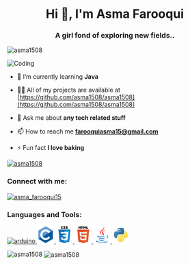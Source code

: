 <h1 align="center">Hi 👋, I'm Asma Farooqui</h1>
<h3 align="center">A girl fond of exploring new fields..</h3>

<p align="left"> <img src="https://komarev.com/ghpvc/?username=asma1508&label=Profile%20views&color=0e75b6&style=flat" alt="asma1508" /> </p>

<img align="centre" alt="Coding" width="400" src="https://cdn.dribbble.com/users/2646423/screenshots/5507196/computer.gif" />

- 🌱 I’m currently learning **Java**

- 👨‍💻 All of my projects are available at [https://github.com/asma1508/asma1508](https://github.com/asma1508/asma1508)

- 💬 Ask me about **any tech related stuff**

- 📫 How to reach me **farooquiasma15@gmail.com**

- ⚡ Fun fact **I love baking**

<p align="left"> <a href="https://github.com/ryo-ma/github-profile-trophy"><img src="https://github-profile-trophy.vercel.app/?username=asma1508" alt="asma1508" /></a> </p>



<h3 align="left">Connect with me:</h3>
<p align="left">
<a href="https://instagram.com/asma_farooqui15" target="blank"><img align="center" src="https://raw.githubusercontent.com/rahuldkjain/github-profile-readme-generator/master/src/images/icons/Social/instagram.svg" alt="asma_farooqui15" height="30" width="40" /></a>
</p>

<h3 align="left">Languages and Tools:</h3>
<p align="left"> <a href="https://www.arduino.cc/" target="_blank" rel="noreferrer"> <img src="https://cdn.worldvectorlogo.com/logos/arduino-1.svg" alt="arduino" width="40" height="40"/> </a> <a href="https://www.cprogramming.com/" target="_blank" rel="noreferrer"> <img src="https://raw.githubusercontent.com/devicons/devicon/master/icons/c/c-original.svg" alt="c" width="40" height="40"/> </a> <a href="https://www.w3schools.com/css/" target="_blank" rel="noreferrer"> <img src="https://raw.githubusercontent.com/devicons/devicon/master/icons/css3/css3-original-wordmark.svg" alt="css3" width="40" height="40"/> </a> <a href="https://www.w3.org/html/" target="_blank" rel="noreferrer"> <img src="https://raw.githubusercontent.com/devicons/devicon/master/icons/html5/html5-original-wordmark.svg" alt="html5" width="40" height="40"/> </a> <a href="https://www.java.com" target="_blank" rel="noreferrer"> <img src="https://raw.githubusercontent.com/devicons/devicon/master/icons/java/java-original.svg" alt="java" width="40" height="40"/> </a> <a href="https://www.python.org" target="_blank" rel="noreferrer"> <img src="https://raw.githubusercontent.com/devicons/devicon/master/icons/python/python-original.svg" alt="python" width="40" height="40"/> </a> </p>

<p><img align="left" src="https://github-readme-stats.vercel.app/api/top-langs?username=asma1508&show_icons=true&locale=en&layout=compact" alt="asma1508" /></p>

<p>&nbsp;<img align="center" src="https://github-readme-stats.vercel.app/api?username=asma1508&show_icons=true&locale=en" alt="asma1508" /></p>

